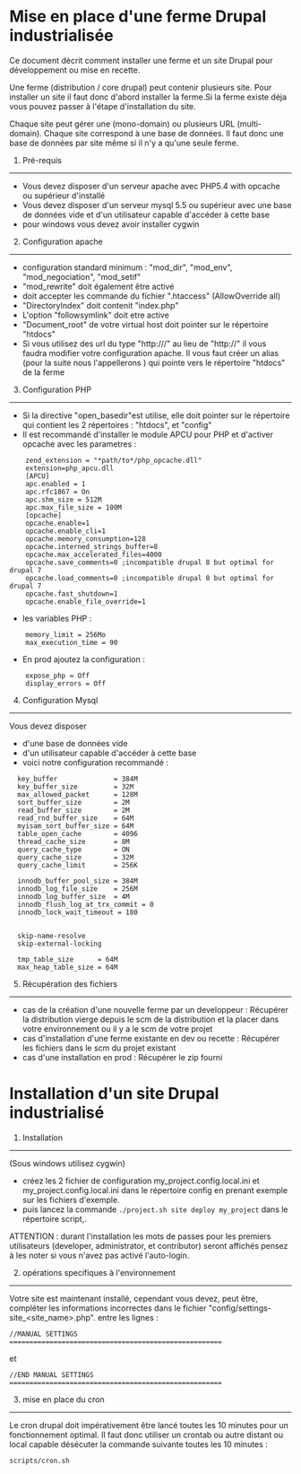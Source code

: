  Mise en place d'une ferme Drupal industrialisée
=================================================
Ce document décrit comment installer une ferme et un site Drupal
pour développement ou mise en recette.

Une ferme (distribution / core drupal) peut contenir plusieurs site. Pour
installer un site il faut donc d'abord installer la ferme.Si la ferme existe
déja vous pouvez passer à l'étape d'installation du site.

Chaque site peut gérer une (mono-domain) ou plusieurs URL (multi-domain).
Chaque site correspond à une base de données. Il faut donc une base de données
par site même si il n'y a qu'une seule ferme.

1. Pré-requis
--------------
  - Vous devez disposer d'un serveur apache avec PHP5.4 with opcache ou supérieur d'installé
  - Vous devez disposer d'un serveur mysql 5.5 ou supérieur avec une base de
    données vide et d'un utilisateur capable d'accéder à cette base
  - pour windows vous devez avoir installer cygwin

2. Configuration apache
------------------------
  - configuration standard minimum : "mod_dir", "mod_env", "mod_negociation",
    "mod_setif"
  - "mod_rewrite" doit également être activé
  - <directory> doit accepter les commande du fichier ".htaccess"
    (AllowOverride all)
  - "DirectoryIndex" doit contenit "index.php"
  - L'option "followsymlink" doit etre active
  - "Document_root" de votre virtual host doit pointer sur le répertoire "htdocs"
  - Si vous utilisez des url du type "http://<hostname>/<alias>" au
    lieu de "http://<hostname>" il vous faudra modifier votre
    configuration apache. Il vous faut créer un alias (pour la suite nous
    l'appellerons <alias>) qui pointe vers le répertoire "htdocs" de la ferme

3. Configuration PHP
---------------------
  - Si la directive "open_basedir"est utilise, elle doit pointer sur le
    répertoire qui contient les 2 répertoires : "htdocs", et "config"
  - Il est recommandé d'installer le module APCU pour PHP et d'activer opcache
    avec les parametres :

```
    zend_extension = "*path/to*/php_opcache.dll"
    extension=php_apcu.dll
    [APCU]
    apc.enabled = 1
    apc.rfc1867 = On
    apc.shm_size = 512M
    apc.max_file_size = 100M
    [opcache]
    opcache.enable=1
    opcache.enable_cli=1
    opcache.memory_consumption=128
    opcache.interned_strings_buffer=8
    opcache.max_accelerated_files=4000
    opcache.save_comments=0 ;incompatible drupal 8 but optimal for drupal 7
    opcache.load_comments=0 ;incompatible drupal 8 but optimal for drupal 7
    opcache.fast_shutdown=1
    opcache.enable_file_override=1
```

  - les variables PHP :

```
    memory_limit = 256Mo
    max_execution_time = 90
```

  - En prod ajoutez la configuration :

```
    expose_php = Off
    display_errors = Off
```

4. Configuration Mysql
-----------------------
  Vous devez disposer
  - d'une base de données vide
  - d'un utilisateur capable d'accéder à cette base
  - voici notre configuration recommandé :

```
  key_buffer              = 384M
  key_buffer_size         = 32M
  max_allowed_packet      = 128M
  sort_buffer_size        = 2M
  read_buffer_size        = 2M
  read_rnd_buffer_size    = 64M
  myisam_sort_buffer_size = 64M
  table_open_cache        = 4096
  thread_cache_size       = 8M
  query_cache_type        = ON
  query_cache_size        = 32M
  query_cache_limit       = 256K

  innodb_buffer_pool_size = 384M
  innodb_log_file_size    = 256M
  innodb_log_buffer_size  = 4M
  innodb_flush_log_at_trx_commit = 0
  innodb_lock_wait_timeout = 180


  skip-name-resolve
  skip-external-locking

  tmp_table_size      = 64M
  max_heap_table_size = 64M
```

5. Récupération des fichiers
-----------------------------
  - cas de la création d'une nouvelle ferme par un developpeur :
    Récupérer la distribution vierge depuis le scm de la distribution
    et la placer dans votre environnement ou il y a le scm de votre projet
  - cas d'installation d'une ferme existante en dev ou recette :
    Récupérer les fichiers dans le scm du projet existant
  - cas d'une installation en prod :
    Récupérer le zip fourni

 Installation d'un site Drupal industrialisé
=============================================

1. Installation
----------------
  (Sous windows utilisez cygwin)
  - créez les 2 fichier de configuration my_project.config.local.ini et
    my_project.config.local.ini dans le répertoire config en prenant exemple
    sur les fichiers d'exemple.
  - puis lancez la commande `./project.sh site deploy my_project` dans le
    répertoire script,.

  ATTENTION : durant l'installation les mots de passes pour les premiers
              utilisateurs (developer, administrator, et contributor) seront
              affichés pensez à les noter si vous n'avez pas activé
              l'auto-login.

2. opérations specifiques à l'environnement
--------------------------------------------
  Votre site est maintenant installé, cependant vous devez, peut être,
  compléter les informations incorrectes dans le fichier
  "config/settings-site_<site_name>.php". entre les lignes :

```
//MANUAL SETTINGS =====================================================
```

et

```
//END MANUAL SETTINGS =====================================================
```

3. mise en place du cron
-------------------------
  Le cron drupal doit impérativement être lancé toutes les 10 minutes pour un
  fonctionnement optimal. Il faut donc utiliser un crontab ou autre distant ou
  local capable désécuter la commande suivante toutes les 10 minutes :

```
scripts/cron.sh
```
